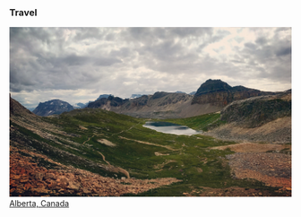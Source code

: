---
---
### Travel

![Lake Helen](/pics/IMG_6896.JPG)
[Alberta, Canada](https://goo.gl/maps/NBE9uhN3whaPzVR17)
